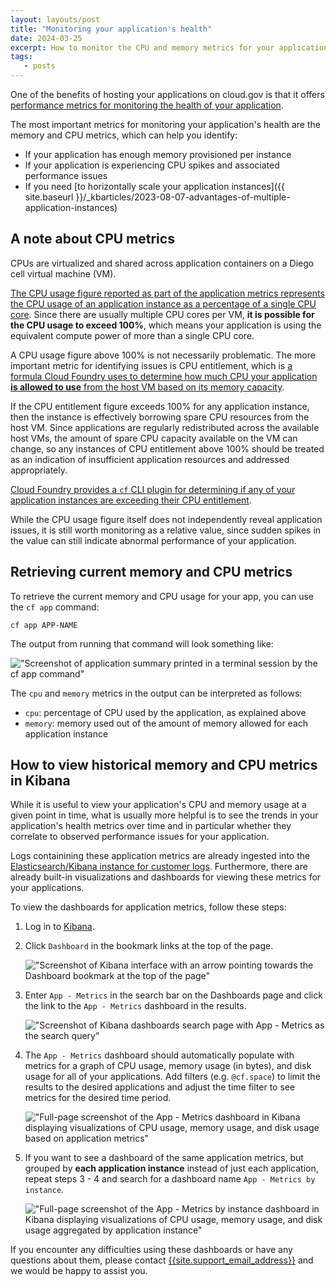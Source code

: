 ```yaml
---
layout: layouts/post
title: "Monitoring your application's health"
date: 2024-03-25
excerpt: How to monitor the CPU and memory metrics for your application on cloud.gov
tags:
   - posts
---
```


One of the benefits of hosting your applications on cloud.gov is that it offers [performance metrics for
monitoring the health of your application](https://docs.cloudfoundry.org/loggregator/container-metrics.html).

The most important metrics for monitoring your application's health are the memory and CPU metrics, which can help you identify:

- If your application has enough memory provisioned per instance
- If your application is experiencing CPU spikes and associated performance issues
- If you need [to horizontally scale your application instances]({{ site.baseurl }}/_kbarticles/2023-08-07-advantages-of-multiple-application-instances)

## A note about CPU metrics

CPUs are virtualized and shared across application containers on a Diego cell virtual machine (VM).

[The CPU usage figure reported as part of the application metrics represents the CPU usage of an application instance as a percentage of a single CPU core][container metrics]. Since there are usually multiple CPU cores per VM, **it is possible for the CPU usage to exceed 100%**, which means your application is using the equivalent compute power of more than a single CPU core.

A CPU usage figure above 100% is not necessarily problematic. The more important metric for identifying issues is CPU entitlement, which is [a formula Cloud Foundry uses to determine how much CPU your application **is allowed to use** from the host VM based on its memory capacity][container metrics].

If the CPU entitlement figure exceeds 100% for any application instance, then the instance is effectively borrowing spare CPU resources from the host VM. Since applications are regularly redistributed across the available host VMs, the amount of spare CPU capacity available on the VM can change, so any instances of CPU entitlement above 100% should be treated as an indication of insufficient application resources and addressed appropriately.

[Cloud Foundry provides a `cf` CLI plugin for determining if any of your application instances are exceeding their CPU entitlement](https://docs.cloudfoundry.org/loggregator/container-metrics.html#cpu-entitlement).

While the CPU usage figure itself does not independently reveal application issues, it is still worth monitoring as a relative value, since sudden spikes in the value can still indicate abnormal performance of your application.

## Retrieving current memory and CPU metrics

To retrieve the current memory and CPU usage for your app, you can use the `cf app` command:

```shell
cf app APP-NAME
```

The output from running that command will look something like:

!["Screenshot of application summary printed in a terminal session by the cf app command"](../../img/content/cf-app-metrics.png)

The `cpu` and `memory` metrics in the output can be interpreted as follows:

- `cpu`: percentage of CPU used by the application, as explained above
- `memory`: memory used out of the amount of memory allowed for each application instance

## How to view historical memory and CPU metrics in Kibana

While it is useful to view your application's CPU and memory usage at a given point in time, what is usually
more helpful is to see the trends in your application's health metrics over time and in particular whether
they correlate to observed performance issues for your application.

Logs containining these application metrics are already ingested into the [Elasticsearch/Kibana instance for customer logs][kibana prod]. Furthermore, there are already built-in visualizations and dashboards for viewing these metrics for your applications.

To view the dashboards for application metrics, follow these steps:

1. Log in to [Kibana][kibana prod].
1. Click `Dashboard` in the bookmark links at the top of the page.

    !["Screenshot of Kibana interface with an arrow pointing towards the Dashboard bookmark at the top of the page"](../../img/content/kibana-click-dashboard-link.png)

1. Enter `App - Metrics` in the search bar on the Dashboards page and click the link to the `App - Metrics` dashboard in the results.

    !["Screenshot of Kibana dashboards search page with App - Metrics as the search query"](../../img/content/search-app-metrics-dashboard.png)

1. The `App - Metrics` dashboard should automatically populate with metrics for a graph of CPU usage, memory usage (in bytes), and disk usage for all of your applications. Add filters (e.g. `@cf.space`) to limit the results to the desired applications and adjust the time filter to see metrics for the desired time period.

    !["Full-page screenshot of the App - Metrics dashboard in Kibana displaying visualizations of CPU usage, memory usage, and disk usage based on application metrics"](../../img/content/app-metrics-dashboard.png)

1. If you want to see a dashboard of the same application metrics, but grouped by **each application instance** instead of just each application, repeat steps 3 - 4 and search for a dashboard name `App - Metrics by instance`.

    !["Full-page screenshot of the App - Metrics by instance dashboard in Kibana displaying visualizations of CPU usage, memory usage, and disk usage aggregated by application instance"](../../img/content/app-metrics-by-instance-dashboard.png)

If you encounter any difficulties using these dashboards or have any questions about them, please contact
[{{site.support_email_address}}]({{site.support_email}}) and we would be happy to assist you.

[kibana prod]: https://logs.fr.cloud.gov
[container metrics]: https://docs.cloudfoundry.org/loggregator/container-metrics.html#container-metrics
